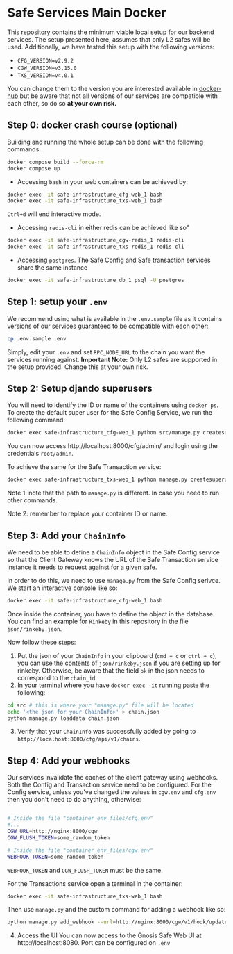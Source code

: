 # Safe Services Main Docker

This repository contains the minimum viable local setup for our backend services.
The setup presented here, assumes that only L2 safes will be used. Additionally, we have tested this setup with the following versions:

- `CFG_VERSION=v2.9.2`
- `CGW_VERSION=v3.15.0`
- `TXS_VERSION=v4.0.1`

You can change them to the version you are interested available in [docker-hub](https://hub.docker.com/u/gnosispm) but be aware that not all versions of our services are compatible with each other, so do so **at your own risk.**

## Step 0: docker crash course (optional)

Building and running the whole setup can be done with the following commands:

```bash
docker compose build --force-rm
docker compose up
```

- Accessing `bash` in your web containers can be achieved by:

```bash
docker exec -it safe-infrastructure_cfg-web_1 bash
docker exec -it safe-infrastructure_txs-web_1 bash
```

`Ctrl+d` will end interactive mode.

- Accessing `redis-cli` in either redis can be achieved like so"

```bash
docker exec -it safe-infrastructure_cgw-redis_1 redis-cli
docker exec -it safe-infrastructure_txs-redis_1 redis-cli
```

- Accessing `postgres`. The Safe Config and Safe transaction services share the same instance

```bash
docker exec -it safe-infrastructure_db_1 psql -U postgres
```

## Step 1: setup your `.env`

We recommend using what is available in the `.env.sample` file as it contains versions of our services guaranteed to be compatible with each other:

```bash
cp .env.sample .env
```

Simply, edit your `.env` and set `RPC_NODE_URL` to the chain you want the services running against.
**Important Note:** Only L2 safes are supported in the setup provided. Change this at your own risk.


## Step 2: Setup djando superusers

You will need to identify the ID or name of the containers using `docker ps`. To create the default super user for the Safe Config Service, we run the following command:

```bash
docker exec safe-infrastructure_cfg-web_1 python src/manage.py createsuperuser --noinput
```

You can now access http://localhost:8000/cfg/admin/ and login using the credentials `root/admin`.

To achieve the same for the Safe Transaction service:

```bash
docker exec safe-infrastructure_txs-web_1 python manage.py createsuperuser --noinput
```

Note 1: note that the path to `manage.py` is different. In case you need to run other commands.

Note 2: remember to replace your container ID or name.

## Step 3: Add your `ChainInfo`

We need to be able to define a `ChainInfo` object in the Safe Config service so that the Client Gateway knows the URL of the Safe Transaction service instance it needs to request against for a given safe.

In order to do this, we need to use `manage.py` from the Safe Config serivce. We start an interactive console like so:

```bash
docker exec -it safe-infrastructure_cfg-web_1 bash
```
Once inside the container, you have to define the object in the database. You can find an example for `Rinkeby` in this repository in the file `json/rinkeby.json`.

Now follow these steps:
1. Put the json of your `ChainInfo` in your clipboard (`cmd + c` or `ctrl + c`), you can use the contents of `json/rinkeby.json` if you are setting up for rinkeby. Otherwise, be aware that the field `pk` in the json needs to correspond to the `chain_id`
2. In your terminal where you have `docker exec -it` running paste the following:
```bash
cd src # this is where your "manage.py" file will be located
echo '<the json for your ChainInfo>' > chain.json
python manage.py loaddata chain.json
```
3. Verify that your `ChainInfo` was successfully added by going to `http://localhost:8000/cfg/api/v1/chains`.

## Step 4: Add your webhooks

Our services invalidate the caches of the client gateway using webhooks. Both the Config and Transaction service need to be configured. For the Config service, unless you've changed the values in `cgw.env` and `cfg.env` then you don't need to do anything, otherwise:

```bash

# Inside the file "container_env_files/cfg.env"
#...
CGW_URL=http://nginx:8000/cgw
CGW_FLUSH_TOKEN=some_random_token

# Inside the file "container_env_files/cgw.env"
WEBHOOK_TOKEN=some_random_token
```

`WEBHOOK_TOKEN` and `CGW_FLUSH_TOKEN` must be the same.

For the Transactions service open a terminal in the container:

```bash
docker exec -it safe-infrastructure_txs-web_1 bash
```

Then use `manage.py` and the custom command for adding a webhook like so:

```bash
python manage.py add_webhook --url=http://nginx:8000/cgw/v1/hook/update/some_random_token
```

4. Access the UI
You can now access to the Gnosis Safe Web UI at http://localhost:8080. Port can be configured on `.env`

